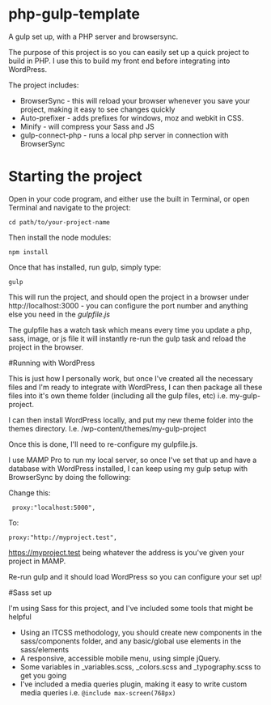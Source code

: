 # php-gulp-template
A gulp set up, with a PHP server and browsersync.

The purpose of this project is so you can easily set up a quick project to build in PHP. I use this to build my front end before integrating into WordPress. 

The project includes:

- BrowserSync - this will reload your browser whenever you save your project, making it easy to see changes quickly
- Auto-prefixer - adds prefixes for windows, moz and webkit in CSS.
- Minify - will compress your Sass and JS
- gulp-connect-php - runs a local php server in connection with BrowserSync

# Starting the project

Open in your code program, and either use the built in Terminal, or open Terminal and navigate to the project:

``cd path/to/your-project-name``

Then install the node modules:

``npm install``

Once that has installed, run gulp, simply type:

``gulp``

This will run the project, and should open the project in a browser under http://localhost:3000 - you can configure the port number and anything else you need in the *gulpfile.js*

The gulpfile has a watch task which means every time you update a php, sass, image, or js file it will instantly re-run the gulp task and reload the project in the browser.

#Running with WordPress

This is just how I personally work, but once I've created all the necessary files and I'm ready to integrate with WordPress, I can then package all these files into it's own theme folder (including all the gulp files, etc) i.e. my-gulp-project.

I can then install WordPress locally, and put my new theme folder into the themes directory. I.e. /wp-content/themes/my-gulp-project

Once this is done, I'll need to re-configure my gulpfile.js.

I use MAMP Pro to run my local server, so once I've set that up and have a database with WordPress installed, I can keep using my gulp setup with BrowserSync by doing the following:

Change this:

`` proxy:"localhost:5000",``

To:

``proxy:"http://myproject.test",``

https://myproject.test being whatever the address is you've given your project in MAMP.

Re-run gulp and it should load WordPress so you can configure your set up!

#Sass set up

I'm using Sass for this project, and I've included some tools that might be helpful

- Using an ITCSS methodology, you should create new components in the sass/components folder, and any basic/global use elements in the sass/elements 
- A responsive, accessible mobile menu, using simple jQuery.
- Some variables in _variables.scss, _colors.scss and _typography.scss to get you going
- I've included a media queries plugin, making it easy to write custom media queries i.e. `@include max-screen(768px)`
